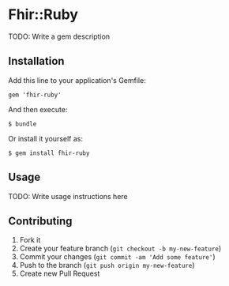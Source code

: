 # Fhir::Ruby

TODO: Write a gem description

## Installation

Add this line to your application's Gemfile:

    gem 'fhir-ruby'

And then execute:

    $ bundle

Or install it yourself as:

    $ gem install fhir-ruby

## Usage

TODO: Write usage instructions here

## Contributing

1. Fork it
2. Create your feature branch (`git checkout -b my-new-feature`)
3. Commit your changes (`git commit -am 'Add some feature'`)
4. Push to the branch (`git push origin my-new-feature`)
5. Create new Pull Request
